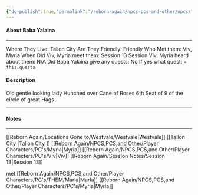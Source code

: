 ```yaml
---
{"dg-publish":true,"permalink":"/reborn-again/npcs-pcs-and-other/npcs/friendly/baba-yalaina/"}
---
```



#### About Baba Yalaina
---
Where They Live: Tallon City 
Are They Friendly: Friendly 
Who Met them: Viv, Myria
When Did Viv, Myria meet them: Session 13
Session Viv, Myria heard about them: N/A
Did Baba Yalaina give any quests: No
	If yes what quest: `= this.quests`


#### Description
Old gentle looking lady
Hunched over 
Cane of Roses 
6th Seat of 9  of the circle of great Hags

---

#### Notes
---

[[Reborn Again/Locations Gone to/Westvale/Westvale\|Westvale]]
[[Tallon City \|Tallon City ]]
[[Reborn Again/NPCS,PCS,and Other/Player Characters/PC's/Myria\|Myria]]
[[Reborn Again/NPCS,PCS,and Other/Player Characters/PC's/Viv\|Viv]]
[[Reborn Again/Session Notes/Session 13\|Session 13]]

met [[Reborn Again/NPCS,PCS,and Other/Player Characters/PC's/THEM/Marla\|Marla]]
[[Reborn Again/NPCS,PCS,and Other/Player Characters/PC's/Myria\|Myria]]
